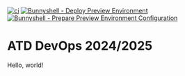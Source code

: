 [![ci](https://github.com/raintje/devops-2425/actions/workflows/ci.workflow.yml/badge.svg)](https://github.com/raintje/devops-2425/actions/workflows/ci.workflow.yml)
[![Bunnyshell - Deploy Preview Environment](https://github.com/raintje/devops-2425/actions/workflows/deploy-preview.workflow.yml/badge.svg)](https://github.com/raintje/devops-2425/actions/workflows/deploy-preview.workflow.yml)
[![Bunnyshell - Prepare Preview Environment Configuration](https://github.com/raintje/devops-2425/actions/workflows/prepare-preview.workflow.yaml/badge.svg)](https://github.com/raintje/devops-2425/actions/workflows/prepare-preview.workflow.yaml)

# ATD DevOps 2024/2025

Hello, world!
